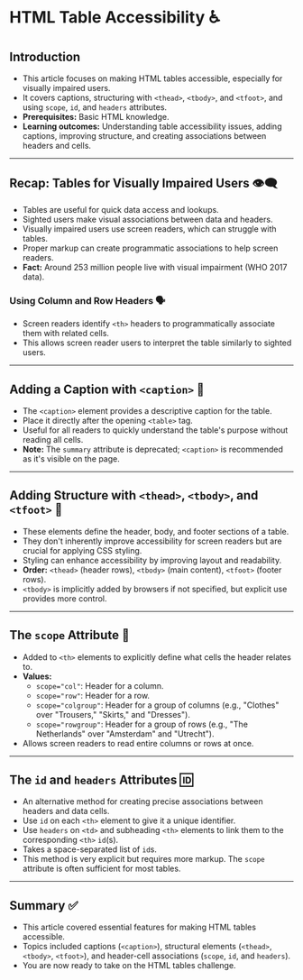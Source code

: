 # HTML Table Accessibility ♿

## Introduction
- This article focuses on making HTML tables accessible, especially for visually impaired users.
- It covers captions, structuring with `<thead>`, `<tbody>`, and `<tfoot>`, and using `scope`, `id`, and `headers` attributes.
- **Prerequisites:** Basic HTML knowledge.
- **Learning outcomes:** Understanding table accessibility issues, adding captions, improving structure, and creating associations between headers and cells.

---

## Recap: Tables for Visually Impaired Users 👁️‍🗨️
- Tables are useful for quick data access and lookups.
- Sighted users make visual associations between data and headers.
- Visually impaired users use screen readers, which can struggle with tables.
- Proper markup can create programmatic associations to help screen readers.
- **Fact:** Around 253 million people live with visual impairment (WHO 2017 data).

### Using Column and Row Headers 🗣️
- Screen readers identify `<th>` headers to programmatically associate them with related cells.
- This allows screen reader users to interpret the table similarly to sighted users.

---

## Adding a Caption with `<caption>` 📝
- The `<caption>` element provides a descriptive caption for the table.
- Place it directly after the opening `<table>` tag.
- Useful for all readers to quickly understand the table's purpose without reading all cells.
- **Note:** The `summary` attribute is deprecated; `<caption>` is recommended as it's visible on the page.

---

## Adding Structure with `<thead>`, `<tbody>`, and `<tfoot>` 🧱
- These elements define the header, body, and footer sections of a table.
- They don't inherently improve accessibility for screen readers but are crucial for applying CSS styling.
- Styling can enhance accessibility by improving layout and readability.
- **Order:** `<thead>` (header rows), `<tbody>` (main content), `<tfoot>` (footer rows).
- `<tbody>` is implicitly added by browsers if not specified, but explicit use provides more control.

---

## The `scope` Attribute 🎯
- Added to `<th>` elements to explicitly define what cells the header relates to.
- **Values:**
  - `scope="col"`: Header for a column.
  - `scope="row"`: Header for a row.
  - `scope="colgroup"`: Header for a group of columns (e.g., "Clothes" over "Trousers," "Skirts," and "Dresses").
  - `scope="rowgroup"`: Header for a group of rows (e.g., "The Netherlands" over "Amsterdam" and "Utrecht").
- Allows screen readers to read entire columns or rows at once.

---

## The `id` and `headers` Attributes 🆔
- An alternative method for creating precise associations between headers and data cells.
- Use `id` on each `<th>` element to give it a unique identifier.
- Use `headers` on `<td>` and subheading `<th>` elements to link them to the corresponding `<th>` `id`(s).
- Takes a space-separated list of `id`s.
- This method is very explicit but requires more markup. The `scope` attribute is often sufficient for most tables.

---

## Summary ✅
- This article covered essential features for making HTML tables accessible.
- Topics included captions (`<caption>`), structural elements (`<thead>`, `<tbody>`, `<tfoot>`), and header-cell associations (`scope`, `id`, and `headers`).
- You are now ready to take on the HTML tables challenge.